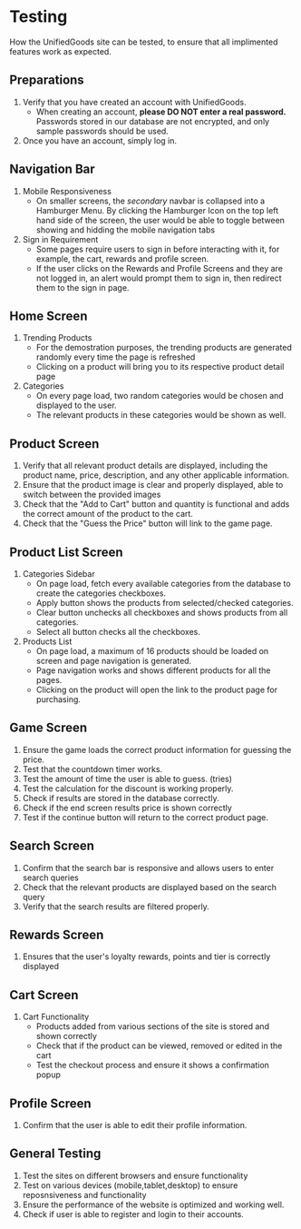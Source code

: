 # Testing
How the UnifiedGoods site can be tested, to ensure that all implimented features work as expected.

## Preparations
1. Verify that you have created an account with UnifiedGoods.
    - When creating an account, **please DO NOT enter a real password.** Passwords stored in our database are not encrypted, and only sample passwords should be used.
2. Once you have an account, simply log in.

## Navigation Bar
1. Mobile Responsiveness
    - On smaller screens, the *secondary* navbar is collapsed into a Hamburger Menu. By clicking the Hamburger Icon on the top left hand side of the screen, the user would be able to toggle between showing and hidding the mobile navigation tabs
2. Sign in Requirement
    - Some pages require users to sign in before interacting with it, for example, the cart, rewards and profile screen.
    - If the user clicks on the Rewards and Profile Screens and they are not logged in, an alert would prompt them to sign in, then redirect them to the sign in page.

## Home Screen
1. Trending Products
    - For the demostration purposes, the trending products are generated randomly every time the page is refreshed
    - Clicking on a product will bring you to its respective product detail page
2. Categories
    - On every page load, two random categories would be chosen and displayed to the user.
    - The relevant products in these categories would be shown as well.

## Product Screen
1. Verify that all relevant product details are displayed, including the product name, price, description, and any other applicable information.
2. Ensure that the product image is clear and properly displayed, able to switch between the provided images
3. Check that the "Add to Cart" button and quantity is functional and adds the correct amount of the product to the cart.
4. Check that the "Guess the Price" button will link to the game page.

## Product List Screen
1. Categories Sidebar
    - On page load, fetch every available categories from the database to create the categories checkboxes.
    - Apply button shows the products from selected/checked categories.
    - Clear button unchecks all checkboxes and shows products from all categories.
    - Select all button checks all the checkboxes.
2. Products List
    - On page load, a maximum of 16 products should be loaded on screen and page navigation is generated.
    - Page navigation works and shows different products for all the pages.
    - Clicking on the product will open the link to the product page for purchasing.
  
## Game Screen
1. Ensure the game loads the correct product information for guessing the price.
2. Test that the countdown timer works.
3. Test the amount of time the user is able to guess. (tries)
4. Test the calculation for the discount is working properly.
5. Check if results are stored in the database correctly.
6. Check if the end screen results price is shown correctly
7. Test if the continue button will return to the correct product page.

## Search Screen
1. Confirm that the search bar is responsive and allows users to enter search queries
2. Check that the relevant products are displayed based on the search query
3. Verify that the search results are filtered properly.

## Rewards Screen
1. Ensures that the user's loyalty rewards, points and tier is correctly displayed

## Cart Screen
1. Cart Functionality
    - Products added from various sections of the site is stored and shown correctly
    - Check that if the product can be viewed, removed or edited in the cart
    - Test the checkout process and ensure it shows a confirmation popup

## Profile Screen
1. Confirm that the user is able to edit their profile information.

## General Testing
1. Test the sites on different browsers and ensure functionality
2. Test on various devices (mobile,tablet,desktop) to ensure reposnsiveness and functionality
3. Ensure the performance of the website is optimized and working well.
4. Check if user is able to register and login to their accounts.